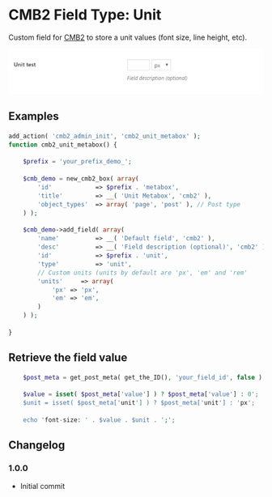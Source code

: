 CMB2 Field Type: Unit
==================

Custom field for [CMB2](https://github.com/CMB2/CMB2) to store a unit values (font size, line height, etc).

![example](example.gif)

## Examples

```php
add_action( 'cmb2_admin_init', 'cmb2_unit_metabox' );
function cmb2_unit_metabox() {

	$prefix = 'your_prefix_demo_';

	$cmb_demo = new_cmb2_box( array(
		'id'            => $prefix . 'metabox',
		'title'         => __( 'Unit Metabox', 'cmb2' ),
		'object_types'  => array( 'page', 'post' ), // Post type
	) );

	$cmb_demo->add_field( array(
		'name'          => __( 'Default field', 'cmb2' ),
		'desc'          => __( 'Field description (optional)', 'cmb2' ),
		'id'            => $prefix . 'unit',
		'type'          => 'unit',
		// Custom units (units by default are 'px', 'em' and 'rem'
		'units'     => array(
			'px' => 'px',
			'em' => 'em',
		)
	) );

}
```

## Retrieve the field value

```php
    $post_meta = get_post_meta( get_the_ID(), 'your_field_id', false );
    
    $value = isset( $post_meta['value'] ) ? $post_meta['value'] : 0';
    $unit = isset( $post_meta['unit'] ) ? $post_meta['unit'] : 'px';
    
    echo 'font-size: ' . $value . $unit . ';';
```

## Changelog

### 1.0.0
* Initial commit
